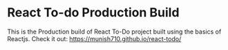 # React To-do Production Build
This is the Production build of React To-Do project built using the basics of Reactjs.
Check it out: https://munish710.github.io/react-todo/
